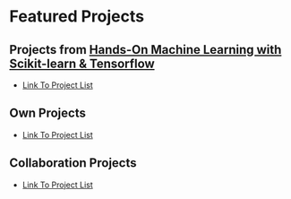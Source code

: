 # Featured Projects

## Projects from [Hands-On Machine Learning with Scikit-learn & Tensorflow](http://shop.oreilly.com/product/0636920052289.do)
* [Link To Project List](./oreilly/index.md)

## Own Projects
* [Link To Project List](./own/docs/index.md)

## Collaboration Projects
* [Link To Project List](./collab/docs/index.md)
